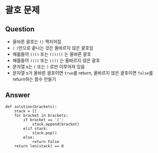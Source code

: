 # 괄호 문제

## Question
- 올바른 괄호는 `()` 짝지어짐
- `(` `)`만으로 끝나는 것은 올바르지 않은 괄호임
- 예를들어 `()()` 또는 `(())()` 는 올바른 괄호
- 예를들어 `)()(` 또는 `(()(` 는 올바르지 않은 괄호
- 문자열 s는 `(` 또는 `)` 로만 이루어져 있음
- 문자열 s가 올바른 괄호이면 `true`를 return, 올바르지 않은 괄호이면 `false`를 return하는 함수 만들기

## Answer
```py3
def solution(brackets):
    stack = []
    for bracket in brackets:
        if bracket == '(':
            stack.append(bracket)
        elif stack:
            stack.pop()
        else:
            return False
    return len(stack) == 0
```
